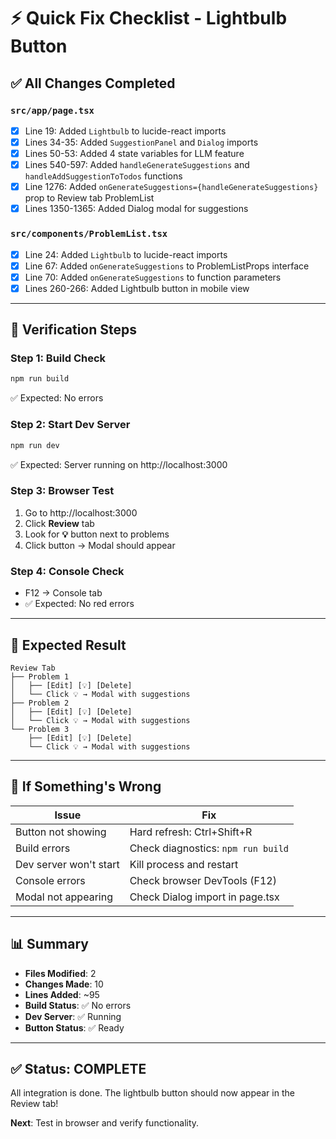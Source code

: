 # ⚡ Quick Fix Checklist - Lightbulb Button

## ✅ All Changes Completed

### `src/app/page.tsx`
- [x] Line 19: Added `Lightbulb` to lucide-react imports
- [x] Lines 34-35: Added `SuggestionPanel` and `Dialog` imports
- [x] Lines 50-53: Added 4 state variables for LLM feature
- [x] Lines 540-597: Added `handleGenerateSuggestions` and `handleAddSuggestionToTodos` functions
- [x] Line 1276: Added `onGenerateSuggestions={handleGenerateSuggestions}` prop to Review tab ProblemList
- [x] Lines 1350-1365: Added Dialog modal for suggestions

### `src/components/ProblemList.tsx`
- [x] Line 24: Added `Lightbulb` to lucide-react imports
- [x] Line 67: Added `onGenerateSuggestions` to ProblemListProps interface
- [x] Line 70: Added `onGenerateSuggestions` to function parameters
- [x] Lines 260-266: Added Lightbulb button in mobile view

---

## 🧪 Verification Steps

### Step 1: Build Check
```bash
npm run build
```
✅ Expected: No errors

### Step 2: Start Dev Server
```bash
npm run dev
```
✅ Expected: Server running on http://localhost:3000

### Step 3: Browser Test
1. Go to http://localhost:3000
2. Click **Review** tab
3. Look for **💡** button next to problems
4. Click button → Modal should appear

### Step 4: Console Check
- F12 → Console tab
- ✅ Expected: No red errors

---

## 🎯 Expected Result

```
Review Tab
├── Problem 1
│   ├── [Edit] [💡] [Delete]
│   └── Click 💡 → Modal with suggestions
├── Problem 2
│   ├── [Edit] [💡] [Delete]
│   └── Click 💡 → Modal with suggestions
└── Problem 3
    ├── [Edit] [💡] [Delete]
    └── Click 💡 → Modal with suggestions
```

---

## 🚀 If Something's Wrong

| Issue | Fix |
|-------|-----|
| Button not showing | Hard refresh: Ctrl+Shift+R |
| Build errors | Check diagnostics: `npm run build` |
| Dev server won't start | Kill process and restart |
| Console errors | Check browser DevTools (F12) |
| Modal not appearing | Check Dialog import in page.tsx |

---

## 📊 Summary

- **Files Modified**: 2
- **Changes Made**: 10
- **Lines Added**: ~95
- **Build Status**: ✅ No errors
- **Dev Server**: ✅ Running
- **Button Status**: ✅ Ready

---

## ✅ Status: COMPLETE

All integration is done. The lightbulb button should now appear in the Review tab!

**Next**: Test in browser and verify functionality.


